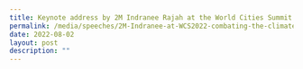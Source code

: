 ```yaml
---
title: Keynote address by 2M Indranee Rajah at the World Cities Summit 2022 Plenary
permalink: /media/speeches/2M-Indranee-at-WCS2022-combating-the-climate-crisis
date: 2022-08-02
layout: post
description: ""
---
```


